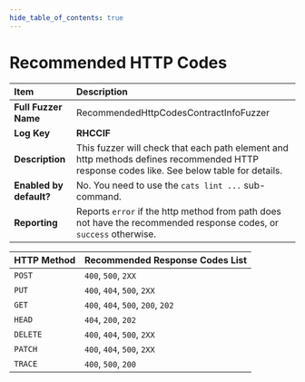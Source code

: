 ```yaml
--- 
hide_table_of_contents: true
---
```


# Recommended HTTP Codes

| Item                                                                | Description                                                                                                                               |
|:--------------------------------------------------------------------|:------------------------------------------------------------------------------------------------------------------------------------------|
| **Full Fuzzer Name**                                                | RecommendedHttpCodesContractInfoFuzzer                                                                                                    |
| **Log Key**                                                         | **RHCCIF**                                                                                                                                |
| **Description**                                                     | This fuzzer will check that each path element and http methods defines recommended HTTP response codes like. See below table for details. |
| **Enabled by default?**                                             | No. You need to use the `cats lint ...` sub-command.                                                                                      |                                                                                                                                                                                                                                                                                                                                                                                                                                     |
| **Reporting**                                                       | Reports `error` if the http method from path does not have the recommended response codes, or `success` otherwise.                        | 


| HTTP Method | Recommended Response Codes List   |
|:------------|:----------------------------------|
| `POST`      | `400`, `500`, `2XX`               | 
| `PUT`       | `400`, `404`, `500`, `2XX`        | 
| `GET`       | `400`, `404`, `500`, `200`, `202` |
| `HEAD`      | `404`, `200`, `202`               |
| `DELETE`    | `400`, `404`, `500`, `2XX`        |
| `PATCH`     | `400`, `404`, `500`, `2XX`        |
| `TRACE`     | `400`, `500`, `200`               |
